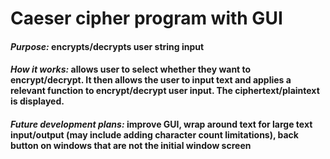 # __Caeser cipher program with GUI__
#### _Purpose:_ encrypts/decrypts user string input
#### _How it works:_ allows user to select whether they want to encrypt/decrypt. It then allows the user to input text and applies a relevant function to encrypt/decrypt user input. The ciphertext/plaintext is displayed.
#### _Future development plans:_ improve GUI, wrap around text for large text input/output (may include adding character count limitations), back button on windows that are not the initial window screen
